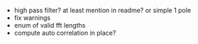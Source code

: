 * high pass filter? at least mention in readme? or simple 1 pole
* fix warnings
* enum of valid fft lengths
* compute auto correlation in place?